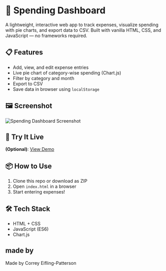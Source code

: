 # 💸 Spending Dashboard

A lightweight, interactive web app to track expenses, visualize spending with pie charts,
 and export data to CSV. Built with vanilla HTML, CSS, and JavaScript — no frameworks
  required.

## 📋 Features
- Add, view, and edit expense entries
- Live pie chart of category-wise spending (Chart.js)
- Filter by category and month
- Export to CSV
- Save data in browser using `localStorage`

## 🖼️ Screenshot
![Spending Dashboard Screenshot](preview.png)

## 🚀 Try It Live
**(Optional)**: [View Demo](https://yourusername.github.io/spending-dashboard)

## 📦 How to Use
1. Clone this repo or download as ZIP
2. Open `index.html` in a browser
3. Start entering expenses!

## 🛠 Tech Stack
- HTML + CSS
- JavaScript (ES6)
- Chart.js

## made by 
Made by Correy Eifling-Patterson 
